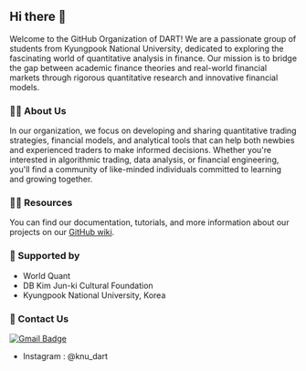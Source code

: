 ## Hi there 👋
Welcome to the GitHub Organization of DART! We are a passionate group of students from Kyungpook National University, dedicated to exploring the fascinating world of quantitative analysis in finance. Our mission is to bridge the gap between academic finance theories and real-world financial markets through rigorous quantitative research and innovative financial models.

### 🙋‍♀️ About Us
In our organization, we focus on developing and sharing quantitative trading strategies, financial models, and analytical tools that can help both newbies and experienced traders to make informed decisions. Whether you're interested in algorithmic trading, data analysis, or financial engineering, you'll find a community of like-minded individuals committed to learning and growing together.

### 👩‍💻 Resources
You can find our documentation, tutorials, and more information about our projects on our [GitHub wiki](https://github.com/DART-KNU/.github/wiki).

### 🤝 Supported by
- World Quant
- DB Kim Jun-ki Cultural Foundation
- Kyungpook National University, Korea

### 🌟 Contact Us
[![Gmail Badge](https://img.shields.io/badge/Gmail-d14836?style=flat-square&logo=Gmail&logoColor=white&link=mailto:dartknu1@gmail.com)](mailto:dartknu1@gmail.com)
- Instagram : @knu_dart

